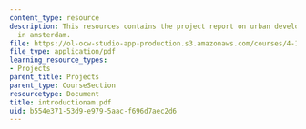 ```yaml
---
content_type: resource
description: This resources contains the project report on urban development and analysis
  in amsterdam.
file: https://ol-ocw-studio-app-production.s3.amazonaws.com/courses/4-175-case-studies-in-city-form-fall-2005/b554e37153d9e9795aacf696d7aec2d6_introductionam.pdf
file_type: application/pdf
learning_resource_types:
- Projects
parent_title: Projects
parent_type: CourseSection
resourcetype: Document
title: introductionam.pdf
uid: b554e371-53d9-e979-5aac-f696d7aec2d6
---
```

